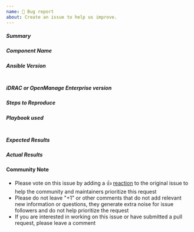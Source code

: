 ```yaml
---
name: 🐛 Bug report
about: Create an issue to help us improve.
---
```


##### Summary
<!--- Write a brief summary of the issue, including rationale and design decisions. -->


##### Component Name
<!--- Write the short name of the module, plugin, task, or feature. -->

<!--- HINT: ome_firmware, idrac_bios -->


##### Ansible Version
<!--- Paste verbatim command output below. -->
```paste below

```


##### iDRAC or OpenManage Enterprise version
<!--- Describe the version details of the iDRAC, OpenManage Enterprise 
or OpenManage Enterprise Modular. -->
<!--- HINT: PowerEdge R640, 
      iDRAC version 3.30.30.00
      OME version 3.5.0, MX740c
      OME-M version 1.20.10 -->


##### Steps to Reproduce
<!--- Provide exact steps on how to reproduce the issue, using a minimal test case. -->


##### Playbook used
<!--- Paste the playbook used below. Remove the sensitive information from the playbook. -->
```paste below

```


##### Expected Results
<!--- Describe the expected behavior after running the steps. -->


##### Actual Results
<!--- Describe the actual or unexpected outcome. If possible, run with extra 
verbosity (`-vvvv`). -->


#### Community Note

* Please vote on this issue by adding a 👍 [reaction](https://blog.github.com/2016-03-10-add-reactions-to-pull-requests-issues-and-comments/) 
  to the original issue to help the community and maintainers prioritize this request
* Please do not leave "+1" or other comments that do not add relevant new information or questions, 
  they generate extra noise for issue followers and do not help prioritize the request
* If you are interested in working on this issue or have submitted a pull request, please leave a comment
